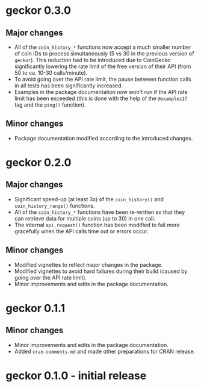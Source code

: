 # geckor 0.3.0

## Major changes

* All of the `coin_history_*` functions now accept a much smaller number of coin IDs to process simultaneously (5 vs 30 in the previous version of `geckor`). This reduction had to be introduced due to CoinGecko significantly lowering the rate limit of the free version of their API (from 50 to ca. 10-30 calls/minute).
* To avoid going over the API rate limit, the pause between function calls in all tests has been significantly increased.
* Examples in the package documentation now won't run if the API rate limit has been exceeded (this is done with the help of the `@examplesIf` tag and the `ping()` function).

## Minor changes

* Package documentation modified according to the introduced changes. 


# geckor 0.2.0

## Major changes

* Significant speed-up (at least 3x) of the `coin_history()` and `coin_history_range()` functions.
* All of the `coin_history_*` functions have been re-written so that they can retrieve data for multiple coins (up to 30) in one call.
* The internal `api_request()` function has been modified to fail more gracefully when the API calls time out or errors occur.

## Minor changes

* Modified vignettes to reflect major changes in the package.
* Modified vignettes to avoid hard failures during their build (caused by going over the API rate limit).
* Minor improvements and edits in the package documentation.


# geckor 0.1.1

## Minor changes

* Minor improvements and edits in the package documentation.
* Added `cran-comments.md` and made other preparations for CRAN release.


# geckor 0.1.0 - initial release
